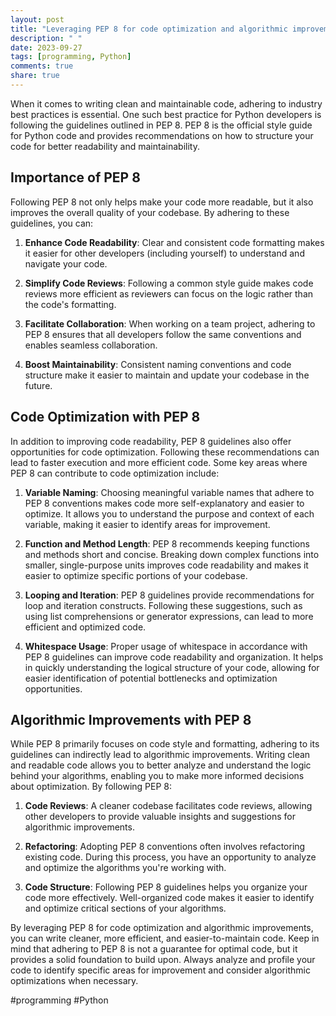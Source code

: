 ```yaml
---
layout: post
title: "Leveraging PEP 8 for code optimization and algorithmic improvements"
description: " "
date: 2023-09-27
tags: [programming, Python]
comments: true
share: true
---
```


When it comes to writing clean and maintainable code, adhering to industry best practices is essential. One such best practice for Python developers is following the guidelines outlined in PEP 8. PEP 8 is the official style guide for Python code and provides recommendations on how to structure your code for better readability and maintainability.

## Importance of PEP 8

Following PEP 8 not only helps make your code more readable, but it also improves the overall quality of your codebase. By adhering to these guidelines, you can:

1. **Enhance Code Readability**: Clear and consistent code formatting makes it easier for other developers (including yourself) to understand and navigate your code.

2. **Simplify Code Reviews**: Following a common style guide makes code reviews more efficient as reviewers can focus on the logic rather than the code's formatting.

3. **Facilitate Collaboration**: When working on a team project, adhering to PEP 8 ensures that all developers follow the same conventions and enables seamless collaboration.

4. **Boost Maintainability**: Consistent naming conventions and code structure make it easier to maintain and update your codebase in the future.

## Code Optimization with PEP 8

In addition to improving code readability, PEP 8 guidelines also offer opportunities for code optimization. Following these recommendations can lead to faster execution and more efficient code. Some key areas where PEP 8 can contribute to code optimization include:

1. **Variable Naming**: Choosing meaningful variable names that adhere to PEP 8 conventions makes code more self-explanatory and easier to optimize. It allows you to understand the purpose and context of each variable, making it easier to identify areas for improvement.

2. **Function and Method Length**: PEP 8 recommends keeping functions and methods short and concise. Breaking down complex functions into smaller, single-purpose units improves code readability and makes it easier to optimize specific portions of your codebase.

3. **Looping and Iteration**: PEP 8 guidelines provide recommendations for loop and iteration constructs. Following these suggestions, such as using list comprehensions or generator expressions, can lead to more efficient and optimized code.

4. **Whitespace Usage**: Proper usage of whitespace in accordance with PEP 8 guidelines can improve code readability and organization. It helps in quickly understanding the logical structure of your code, allowing for easier identification of potential bottlenecks and optimization opportunities.

## Algorithmic Improvements with PEP 8

While PEP 8 primarily focuses on code style and formatting, adhering to its guidelines can indirectly lead to algorithmic improvements. Writing clean and readable code allows you to better analyze and understand the logic behind your algorithms, enabling you to make more informed decisions about optimization. By following PEP 8:

1. **Code Reviews**: A cleaner codebase facilitates code reviews, allowing other developers to provide valuable insights and suggestions for algorithmic improvements.

2. **Refactoring**: Adopting PEP 8 conventions often involves refactoring existing code. During this process, you have an opportunity to analyze and optimize the algorithms you're working with.

3. **Code Structure**: Following PEP 8 guidelines helps you organize your code more effectively. Well-organized code makes it easier to identify and optimize critical sections of your algorithms.

By leveraging PEP 8 for code optimization and algorithmic improvements, you can write cleaner, more efficient, and easier-to-maintain code. Keep in mind that adhering to PEP 8 is not a guarantee for optimal code, but it provides a solid foundation to build upon. Always analyze and profile your code to identify specific areas for improvement and consider algorithmic optimizations when necessary.

#programming #Python